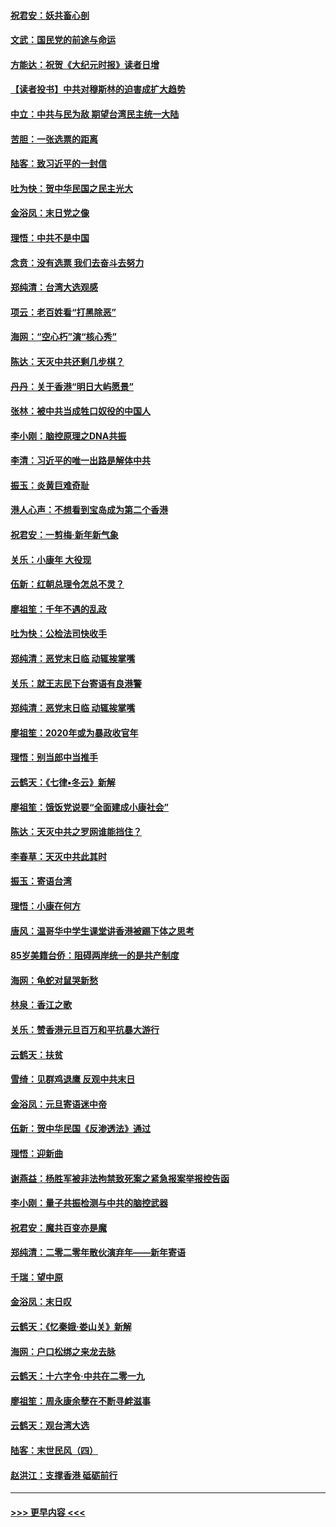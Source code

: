 #### [祝君安：妖共畜心剖](../pages/nsc993/n11794273.md?t=01152344) 
#### [文武：国民党的前途与命运](../pages/nsc993/n11794198.md?t=01152344) 
#### [方能达：祝贺《大纪元时报》读者日增](../pages/nsc993/n11793807.md?t=01152344) 
#### [【读者投书】中共对穆斯林的迫害成扩大趋势](../pages/nsc993/n11791371.md?t=01152344) 
#### [中立：中共与民为敌 期望台湾民主统一大陆](../pages/nsc993/n11790392.md?t=01152344) 
#### [苦胆：一张选票的距离](../pages/nsc993/n11788914.md?t=01152344) 
#### [陆客：致习近平的一封信](../pages/nsc993/n11788867.md?t=01152344) 
#### [吐为快：贺中华民国之民主光大](../pages/nsc993/n11788618.md?t=01152344) 
#### [金浴凤：末日党之像](../pages/nsc993/n11787475.md?t=01152344) 
#### [理悟：中共不是中国](../pages/nsc993/n11787463.md?t=01152344) 
#### [念贲：没有选票  我们去奋斗去努力](../pages/nsc993/n11787398.md?t=01152344) 
#### [郑纯清：台湾大选观感](../pages/nsc993/n11786210.md?t=01152344) 
#### [项云：老百姓看“打黑除恶”](../pages/nsc993/n11785398.md?t=01152344) 
#### [海网：“空心朽”演“核心秀”](../pages/nsc993/n11783874.md?t=01152344) 
#### [陈达：天灭中共还剩几步棋？](../pages/nsc993/n11783719.md?t=01152344) 
#### [丹丹：关于香港“明日大屿愿景”](../pages/nsc993/n11783273.md?t=01152344) 
#### [张林：被中共当成牲口奴役的中国人](../pages/nsc993/n11782397.md?t=01152344) 
#### [李小刚：脑控原理之DNA共振](../pages/nsc993/n11780962.md?t=01152344) 
#### [李清：习近平的唯一出路是解体中共](../pages/nsc993/n11780866.md?t=01152344) 
#### [振玉：炎黄巨难奇耻](../pages/nsc993/n11779632.md?t=01152344) 
#### [港人心声：不想看到宝岛成为第二个香港](../pages/nsc993/n11778817.md?t=01152344) 
#### [祝君安：一剪梅‧新年新气象](../pages/nsc993/n11776340.md?t=01152344) 
#### [关乐：小康年 大役现](../pages/nsc993/n11774213.md?t=01152344) 
#### [伍新：红朝总理令怎总不灵？](../pages/nsc993/n11770813.md?t=01152344) 
#### [廖祖笙：千年不遇的乱政](../pages/nsc993/n11770373.md?t=01152344) 
#### [吐为快：公检法司快收手](../pages/nsc993/n11770359.md?t=01152344) 
#### [郑纯清：恶党末日临 动辄挨掌嘴](../pages/nsc993/n11769912.md?t=01152344) 
#### [关乐：就王志民下台寄语有良港警](../pages/nsc993/n11769903.md?t=01152344) 
#### [郑纯清：恶党末日临 动辄挨掌嘴](../pages/nsc993/n11769356.md?t=01152344) 
#### [廖祖笙：2020年或为暴政收官年](../pages/nsc993/n11768216.md?t=01152344) 
#### [理悟：别当郎中当推手](../pages/nsc993/n11768243.md?t=01152344) 
#### [云鹤天：《七律▪冬云》新解](../pages/nsc993/n11768204.md?t=01152344) 
#### [廖祖笙：饿饭党说要“全面建成小康社会”](../pages/nsc993/n11767482.md?t=01152344) 
#### [陈达：天灭中共之罗网谁能挡住？](../pages/nsc993/n11767465.md?t=01152344) 
#### [李春草：天灭中共此其时](../pages/nsc993/n11767452.md?t=01152344) 
#### [振玉：寄语台湾](../pages/nsc993/n11767432.md?t=01152344) 
#### [理悟：小康在何方](../pages/nsc993/n11767394.md?t=01152344) 
#### [唐风：温哥华中学生课堂讲香港被踢下体之思考](../pages/nsc993/n11766848.md?t=01152344) 
#### [85岁美籍台侨：阻碍两岸统一的是共产制度](../pages/nsc993/n11765043.md?t=01152344) 
#### [海网：龟蛇对鼠哭新愁](../pages/nsc993/n11764895.md?t=01152344) 
#### [林泉：香江之歌](../pages/nsc993/n11764415.md?t=01152344) 
#### [关乐：赞香港元旦百万和平抗暴大游行](../pages/nsc993/n11764382.md?t=01152344) 
#### [云鹤天：扶贫](../pages/nsc993/n11764245.md?t=01152344) 
#### [雪绮：见群鸡退鹰  反观中共末日](../pages/nsc993/n11762112.md?t=01152344) 
#### [金浴凤：元旦寄语迷中帝](../pages/nsc993/n11761788.md?t=01152344) 
#### [伍新：贺中华民国《反渗透法》通过](../pages/nsc993/n11761994.md?t=01152344) 
#### [理悟：迎新曲](../pages/nsc993/n11761152.md?t=01152344) 
#### [谢燕益：杨胜军被非法拘禁致死案之紧急报案举报控告函](../pages/nsc993/n11756134.md?t=01152344) 
#### [李小刚：量子共振检测与中共的脑控武器](../pages/nsc993/n11754518.md?t=01152344) 
#### [祝君安：魔共百变亦是魔](../pages/nsc993/n11754469.md?t=01152344) 
#### [郑纯清：二零二零年散伙演弃年——新年寄语](../pages/nsc993/n11754195.md?t=01152344) 
#### [千瑞：望中原](../pages/nsc993/n11754159.md?t=01152344) 
#### [金浴凤：末日叹](../pages/nsc993/n11752359.md?t=01152344) 
#### [云鹤天：《忆秦娥‧娄山关》新解](../pages/nsc993/n11752348.md?t=01152344) 
#### [海网：户口松绑之来龙去脉](../pages/nsc993/n11752328.md?t=01152344) 
#### [云鹤天：十六字令‧中共在二零一九](../pages/nsc993/n11752305.md?t=01152344) 
#### [廖祖笙：周永康余孽在不断寻衅滋事](../pages/nsc993/n11751013.md?t=01152344) 
#### [云鹤天：观台湾大选](../pages/nsc993/n11751007.md?t=01152344) 
#### [陆客：末世民风（四）](../pages/nsc993/n11749203.md?t=01152344) 
#### [赵洪江：支撑香港 砥砺前行](../pages/nsc993/n11748482.md?t=01152344) 

----
#### [ >>> 更早内容 <<< ](../indexes/nsc993-earlier.md)
